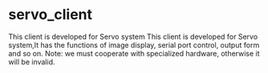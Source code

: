 # servo_client
This client is developed for Servo system
This client is developed for Servo system,It has the functions of image display, serial port control, output form and so on. 
Note: we must cooperate with specialized hardware, otherwise it will be invalid.
